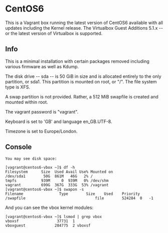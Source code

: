 # CentOS6

This is a Vagrant box running the latest version of CentOS6 available with 
all updates including the Kernel release. The Virtualbox Guest Additions 
5.1.x -- or the latest version of Virtualbox is supported. 

## Info

This is a minimal installation with certain packages removed including 
various firmware as well as Kdump.

The disk drive -- sda -- is 50 GiB in size and is allocated entirely to
the only partition, or sda1. This partition is mounted on root, or "/".
The file system type is XFS.

A swap partition is not provided. Rather, a 512 MiB swapfile is created 
and mounted within root.

The vagrant password is "vagrant". 

Keyboard is set to 'GB' and language en_GB.UTF-8.

Timezone is set to Europe/London.

## Console
```
You may see disk space:

[vagrant@centos6-vbox ~]$ df -h
Filesystem      Size  Used Avail Use% Mounted on
/dev/sda1        50G  861M   46G   2% /
tmpfs           939M     0  939M   0% /dev/shm
vagrant         699G  367G  333G  53% /vagrant
[vagrant@centos6-vbox ~]$ swapon -s
Filename                Type        Size    Used    Priority
/swapfile                               file        524284  0   -1
```

And you can see the vbox kernel modules:

```
[vagrant@centos6-vbox ~]$ lsmod | grep vbox
vboxsf                 37731  1
vboxguest             284775  2 vboxsf
```

